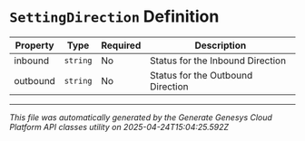 # `SettingDirection` Definition

| Property | Type | Required | Description |
|----------|------|----------|-------------|
| inbound | `string` | No | Status for the Inbound Direction |
| outbound | `string` | No | Status for the Outbound Direction |

---

*This file was automatically generated by the Generate Genesys Cloud Platform API classes utility on 2025-04-24T15:04:25.592Z*